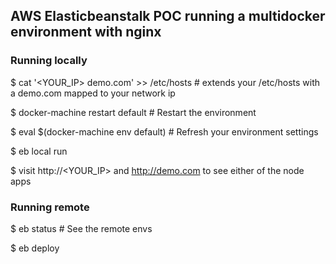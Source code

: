 ## AWS Elasticbeanstalk POC running a multidocker environment with nginx

### Running locally

$ cat '<YOUR_IP>    demo.com' >> /etc/hosts     # extends your /etc/hosts with a demo.com mapped to your network ip

$ docker-machine restart default      # Restart the environment

$ eval $(docker-machine env default)  # Refresh your environment settings

$ eb local run

$ visit http://<YOUR_IP> and http://demo.com to see either of the node apps

### Running remote

$ eb status     # See the remote envs

$ eb deploy
